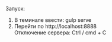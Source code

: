 Запуск:
1) В теминале ввести: gulp serve
2) Перейти по http://localhost:8888 <br>
Отключение сервера:
Ctrl / cmd + C
